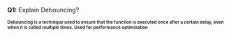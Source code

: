 **Q1:** Explain Debouncing?

<span style="font-size:10px;font-weight:600;">Debouncing is a technique used to ensure that the function is executed once after a certain delay, even when it is called multiple times.
Used for performance optimisation</span>
